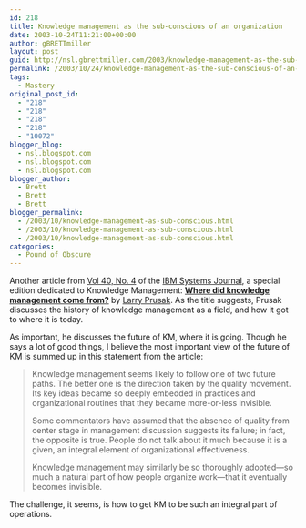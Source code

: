 ```yaml
---
id: 218
title: Knowledge management as the sub-conscious of an organization
date: 2003-10-24T11:21:00+00:00
author: gBRETTmiller
layout: post
guid: http://nsl.gbrettmiller.com/2003/knowledge-management-as-the-sub-conscious-of-an-organization
permalink: /2003/10/24/knowledge-management-as-the-sub-conscious-of-an-organization/
tags:
  - Mastery
original_post_id:
  - "218"
  - "218"
  - "218"
  - "218"
  - "10072"
blogger_blog:
  - nsl.blogspot.com
  - nsl.blogspot.com
  - nsl.blogspot.com
blogger_author:
  - Brett
  - Brett
  - Brett
blogger_permalink:
  - /2003/10/knowledge-management-as-sub-conscious.html
  - /2003/10/knowledge-management-as-sub-conscious.html
  - /2003/10/knowledge-management-as-sub-conscious.html
categories:
  - Pound of Obscure
---
```

Another article from [Vol 40, No. 4](http://www.research.ibm.com/journal/sj40-4.html) of the [IBM Systems Journal](http://www.research.ibm.com/journal/sj/), a special edition dedicated to Knowledge Management: **[Where did knowledge management come from?](http://www.research.ibm.com/journal/sj/404/prusak.html)** by [Larry Prusak](http://www.research.ibm.com/journal/sj/404/prusaaut.html#prusak). As the title suggests, Prusak discusses the history of knowledge management as a field, and how it got to where it is today.

As important, he discusses the future of KM, where it is going. Though he says a lot of good things, I believe the most important view of the future of KM is summed up in this statement from the article:

> Knowledge management seems likely to follow one of two future paths. The better one is the direction taken by the quality movement. Its key ideas became so deeply embedded in practices and organizational routines that they became more-or-less invisible. 
> 
> Some commentators have assumed that the absence of quality from center stage in management discussion suggests its failure; in fact, the opposite is true. People do not talk about it much because it is a given, an integral element of organizational effectiveness. 
> 
> Knowledge management may similarly be so thoroughly adopted—so much a natural part of how people organize work—that it eventually becomes invisible.

The challenge, it seems, is how to get KM to be such an integral part of operations.
